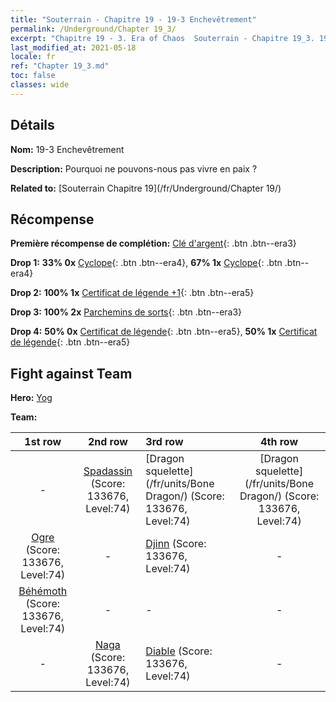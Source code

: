 ```yaml
---
title: "Souterrain - Chapitre 19 - 19-3 Enchevêtrement"
permalink: /Underground/Chapter 19_3/
excerpt: "Chapitre 19 - 3. Era of Chaos  Souterrain - Chapitre 19_3. 19-3 Enchevêtrement"
last_modified_at: 2021-05-18
locale: fr
ref: "Chapter 19_3.md"
toc: false
classes: wide
---
```


## Détails

 **Nom:** 19-3 Enchevêtrement

 **Description:** Pourquoi ne pouvons-nous pas vivre en paix ?

 **Related to:** [Souterrain Chapitre 19](/fr/Underground/Chapter 19/)

## Récompense

 **Première récompense de complétion:** [Clé d'argent](/ItemsFR/con_693/){: .btn .btn--era3}

 **Drop 1:** **33% 0x** [Cyclope](/ItemsFR/unt_222/){: .btn .btn--era4}, **67% 1x** [Cyclope](/ItemsFR/unt_222/){: .btn .btn--era4}

 **Drop 2:** **100% 1x** [Certificat de légende +1](/ItemsFR/mat_74/){: .btn .btn--era5}

 **Drop 3:** **100% 2x** [Parchemins de sorts](/ItemsFR/con_694/){: .btn .btn--era3}

 **Drop 4:** **50% 0x** [Certificat de légende](/ItemsFR/mat_67/){: .btn .btn--era5}, **50% 1x** [Certificat de légende](/ItemsFR/mat_67/){: .btn .btn--era5}


## Fight against Team
 **Hero:** [Yog](/fr/heroes/Yog/)

 **Team:**


  | 1st row | 2nd row | 3rd row | 4th row |
  |:----:|:----:|:----|:----:|
  | - | [Spadassin](/fr/units/Swordsman/) (Score: 133676, Level:74)  | [Dragon squelette](/fr/units/Bone Dragon/) (Score: 133676, Level:74)  | [Dragon squelette](/fr/units/Bone Dragon/) (Score: 133676, Level:74)  |
  | [Ogre](/fr/units/Ogre/) (Score: 133676, Level:74)  | - | [Djinn](/fr/units/Genie/) (Score: 133676, Level:74)  | - |
  | [Béhémoth](/fr/units/Behemoth/) (Score: 133676, Level:74)  | - | - | - |
  | - | [Naga](/fr/units/Naga/) (Score: 133676, Level:74)  | [Diable](/fr/units/Devil/) (Score: 133676, Level:74)  | - |


